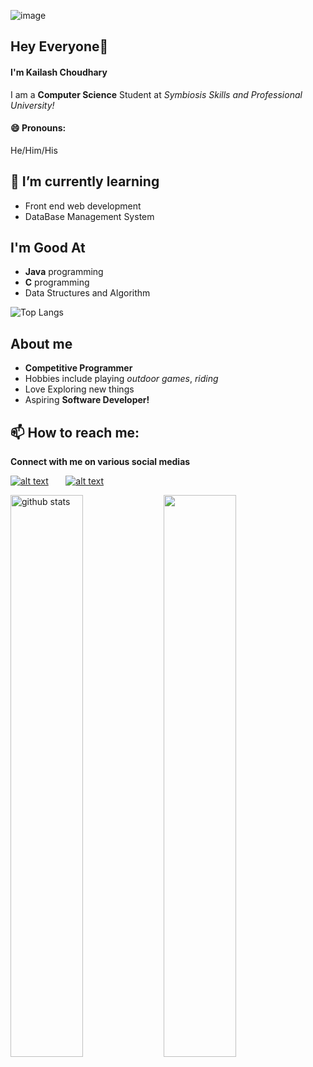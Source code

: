 ![image](https://blogger.googleusercontent.com/img/a/AVvXsEjY6lMpAMavOhS5PluFlxyk6xF5CXdmrjCi6ROfDMIRG8UHPAPcaECQwPveeQCd-0OOfdc6S-OKnMivDCNDFIi5Jz8u43EKATF1S11qEFyIcB5lqRiPGh_aTgVNJOeTrSVhrxw3ZyjnQhcMMvL1WL7dFp9VpLABZ3VruSTqtcvVORtaWKi8IR1vgxRd=s1920) 

## Hey Everyone👋
#### I'm Kailash Choudhary

I am a **Computer Science** Student at *Symbiosis Skills and Professional University!*
#### 😄 Pronouns:
He/Him/His


## 🌱 I’m currently learning
- Front end web development
- DataBase Management System

## I'm Good At
- **Java** programming
- **C** programming
- Data Structures and Algorithm

![Top Langs](https://github-readme-stats.vercel.app/api/top-langs/?username=kailashchoudhary11&layout=compact)

## About me
- **Competitive Programmer**
- Hobbies include playing *outdoor games*, *riding*
- Love Exploring new things
- Aspiring **Software Developer!**

## 📫 How to reach me:
<!-- Please don't remove this: Grab your social icons from https://github.com/carlsednaoui/gitsocial -->

<!-- display the social media buttons in your README -->

**Connect with me on various social medias**

[![alt text][1.1]][1] &nbsp; &nbsp; &nbsp;
[![alt text][2.1]][2]
<!-- [![alt text][3.1]][3]
[![alt text][4.1]][4]
[![alt text][5.1]][5]
[![alt text][6.1]][6] -->


<!-- links to social media icons -->
<!-- no need to change these -->

<!-- icons with padding -->

[1.1]: https://raw.githubusercontent.com/eftakhairul/sticky-social-bar/master/images/twitter.png (Twitter)
[2.1]: https://raw.githubusercontent.com/eftakhairul/sticky-social-bar/master/images/linkedin.png (LinkedIn)
[3.1]: https://raw.githubusercontent.com/eftakhairul/sticky-social-bar/master/images/facebook.png (facebook icon with padding)
<!-- [4.1]: http://i.imgur.com/YckIOms.png (tumblr icon with padding)
[5.1]: https://raw.githubusercontent.com/eftakhairul/sticky-social-bar/master/images/linkedin.png (dribbble icon with padding)
[6.1]: http://i.imgur.com/0o48UoR.png (github icon with padding) -->

<!-- icons without padding -->

<!-- links to your social media accounts -->
<!-- update these accordingly -->

[1]: http://www.twitter.com/codewithkai
[2]: https://www.linkedin.com/in/kailash-choudhary-9b0859218/
<!-- [3]: https://plus.google.com/+CarlSednaoui
[4]: http://carlsed.tumblr.com
[5]: http://dribbble.com/carlsednaoui
[6]: http://www.github.com/carlsednaoui -->

<!-- Please don't remove this: Grab your social icons from https://github.com/carlsednaoui/gitsocial -->
<img src="https://github-readme-stats.vercel.app/api?username=kailashchoudhary11&show_icons=true&theme=jolly" alt="github stats" width="48%" align="left" margin-top="140px"/>
</a>
<img src="https://github-readme-streak-stats.herokuapp.com/?user=kailashchoudhary11&theme=jolly" width="48%" >

<!-- [![Twitter Image](https://static01.nyt.com/images/2014/08/10/magazine/10wmt/10wmt-jumbo-v4.jpg?quality=75&auto=webp)](https://www.google.com) -->

<!--
**kailashchoudhary11/kailashchoudhary11** is a ✨ _special_ ✨ repository because its `README.md` (this file) appears on your GitHub profile.

Here are some ideas to get you started:

- 🔭 I’m currently working on ...
- 🌱 I’m currently learning ...
- 👯 I’m looking to collaborate on ...
- 🤔 I’m looking for help with ...
- 💬 Ask me about ...
- 📫 How to reach me: ...
- 😄 Pronouns: ...
- ⚡ Fun fact: ...
-->
